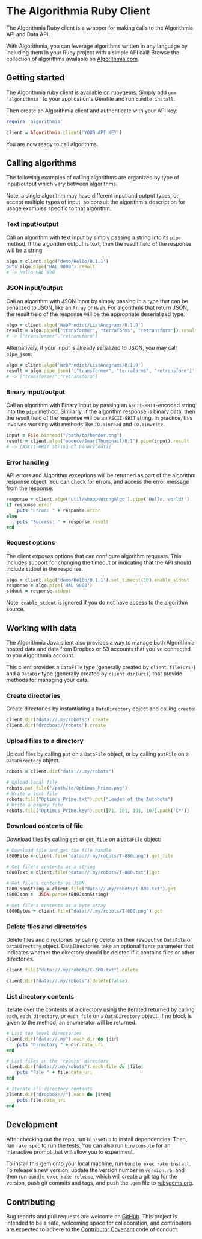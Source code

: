 # The Algorithmia Ruby Client

The Algorithmia Ruby client is a wrapper for making calls to the Algorithmia API and Data API.

With Algorithmia, you can leverage algorithms written in any language by including them in your Ruby project with a simple API call! Browse the collection of algorithms available on [Algorithmia.com](http://algorithmia.com).

## Getting started

The Algorithmia ruby client is [available on rubygems](https://rubygems.org/gems/algorithmia).
Simply add `gem 'algorithmia'` to your application's Gemfile and run `bundle install`.

Then create an Algorithmia client and authenticate with your API key:

```ruby
require 'algorithmia'

client = Algorithmia.client('YOUR_API_KEY')
```

You are now ready to call algorithms.

## Calling algorithms

The following examples of calling algorithms are organized by type of input/output which vary between algorithms.

Note: a single algorithm may have different input and output types, or accept multiple types of input,
so consult the algorithm's description for usage examples specific to that algorithm.

### Text input/output

Call an algorithm with text input by simply passing a string into its `pipe` method.
If the algorithm output is text, then the result field of the response will be a string.

```ruby
algo = client.algo('demo/Hello/0.1.1')
puts algo.pipe('HAL 9000').result
# -> Hello HAL 900
```

### JSON input/output

Call an algorithm with JSON input by simply passing in a type that can be serialized to JSON, like an `Array` or `Hash`.
For algorithms that return JSON, the result field of the response will be the appropriate deserialized type.

```ruby
algo = client.algo('WebPredict/ListAnagrams/0.1.0')
result = algo.pipe(["transformer", "terraforms", "retransform"]).result
# -> ["transformer","retransform"]
```

Alternatively, if your input is already serialized to JSON, you may call `pipe_json`:

```ruby
algo = client.algo('WebPredict/ListAnagrams/0.1.0')
result = algo.pipe_json('["transformer", "terraforms", "retransform"]').result
# -> ["transformer","retransform"]
```

### Binary input/output

Call an algorithm with Binary input by passing an `ASCII-8BIT`-encoded string into the `pipe` method.
Similarly, if the algorithm response is binary data, then the result field of the response will be an `ASCII-8BIT` string.
In practice, this involves working with methods like `IO.binread` and `IO.binwrite`.

```ruby
input = File.binread("/path/to/bender.png")
result = client.algo("opencv/SmartThumbnail/0.1").pipe(input).result
# -> [ASCII-8BIT string of binary data]
```

### Error handling

API errors and Algorithm exceptions will be returned as part of the algorithm response object. You can check for errors, and access the error message from the response:

```ruby
response = client.algo('util/whoopsWrongAlgo').pipe('Hello, world!')
if response.error
	puts "Error: " + response.error
else
	puts "Success: " + response.result
end
```

### Request options

The client exposes options that can configure algorithm requests.
This includes support for changing the timeout or indicating that the API should include stdout in the response.

```ruby
algo = client.algo('demo/Hello/0.1.1').set_timeout(10).enable_stdout
response = algo.pipe('HAL 9000')
stdout = response.stdout
```

Note: `enable_stdout` is ignored if you do not have access to the algorithm source.


## Working with data

The Algorithmia Java client also provides a way to manage both Algorithmia hosted data
and data from Dropbox or S3 accounts that you've connected to you Algorithmia account.

This client provides a `DataFile` type (generally created by `client.file(uri)`)
and a `DataDir` type (generally created by `client.dir(uri)`) that provide methods for managing your data.

### Create directories

Create directories by instantiating a `DataDirectory` object and calling `create`:

```ruby
client.dir("data://.my/robots").create
client.dir("dropbox://robots").create
```

### Upload files to a directory

Upload files by calling `put` on a `DataFile` object, or by calling `putFile` on a `DataDirectory` object.

```ruby
robots = client.dir("data://.my/robots")

# Upload local file
robots.put_file("/path/to/Optimus_Prime.png")
# Write a text file
robots.file("Optimus_Prime.txt").put("Leader of the Autobots")
# Write a binary file
robots.file("Optimus_Prime.key").put([71, 101, 101, 107].pack('C*'))
```

### Download contents of file

Download files by calling `get` or `get_file` on a `DataFile` object:

```ruby
# Download file and get the file handle
t800File = client.file("data://.my/robots/T-800.png").get_file

# Get file's contents as a string
t800Text = client.file("data://.my/robots/T-800.txt").get

# Get file's contents as JSON
t800JsonString = client.file("data://.my/robots/T-800.txt").get
t800Json =  JSON.parse(t800JsonString)

# Get file's contents as a byte array
t800Bytes = client.file("data://.my/robots/T-800.png").get
```

### Delete files and directories

Delete files and directories by calling delete on their respective `DataFile` or `DataDirectory` object.
DataDirectories take an optional `force` parameter that indicates whether the directory should be deleted
if it contains files or other directories.

```ruby
client.file("data://.my/robots/C-3PO.txt").delete

client.dir("data://.my/robots").delete(false)
```

### List directory contents

Iterate over the contents of a directory using the iterated returned
by calling `each`, `each_directory`, or `each_file` on a `DataDirectory` object.
If no block is given to the method, an enumerator will be returned.

```ruby
# List top level directories
client.dir("data://.my").each_dir do |dir|
    puts "Directory " + dir.data_uri
end

# List files in the 'robots' directory
client.dir("data://.my/robots").each_file do |file|
    puts "File " + file.data_uri
end

# Iterate all directory contents
client.dir("dropbox://").each do |item|
    puts file.data_uri
end
```

## Development

After checking out the repo, run `bin/setup` to install dependencies. Then, run `rake spec` to run the tests. You can also run `bin/console` for an interactive prompt that will allow you to experiment.

To install this gem onto your local machine, run `bundle exec rake install`. To release a new version, update the version number in `version.rb`, and then run `bundle exec rake release`, which will create a git tag for the version, push git commits and tags, and push the `.gem` file to [rubygems.org](https://rubygems.org).

## Contributing

Bug reports and pull requests are welcome on [GitHub](https://github.com/algorithmiaio/algorithmia-ruby). This project is intended to be a safe, welcoming space for collaboration, and contributors are expected to adhere to the [Contributor Covenant](http://contributor-covenant.org) code of conduct.

